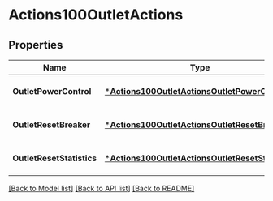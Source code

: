 # Actions100OutletActions

## Properties
Name | Type | Description | Notes
------------ | ------------- | ------------- | -------------
**OutletPowerControl** | [***Actions100OutletActionsOutletPowerControl**](Actions_1.0.0_OutletActions_Outlet.PowerControl.md) |  | [optional] [default to null]
**OutletResetBreaker** | [***Actions100OutletActionsOutletResetBreaker**](Actions_1.0.0_OutletActions_Outlet.ResetBreaker.md) |  | [optional] [default to null]
**OutletResetStatistics** | [***Actions100OutletActionsOutletResetStatistics**](Actions_1.0.0_OutletActions_Outlet.ResetStatistics.md) |  | [optional] [default to null]

[[Back to Model list]](../README.md#documentation-for-models) [[Back to API list]](../README.md#documentation-for-api-endpoints) [[Back to README]](../README.md)

